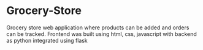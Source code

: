 # Grocery-Store
Grocery store web application where products can be added and orders can be tracked. Frontend was built using html, css, javascript with backend as python integrated using flask
